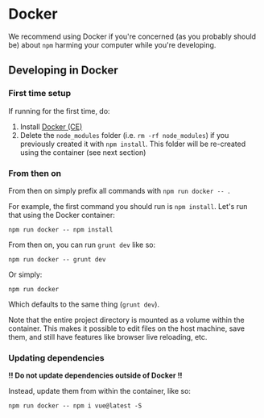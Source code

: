# Docker

We recommend using Docker if you're concerned (as you probably should be) about `npm` harming your computer while you're developing.

## Developing in Docker

### First time setup

If running for the first time, do:

1. Install [Docker (CE)](https://www.docker.com/community-edition)
2. Delete the `node_modules` folder (i.e. `rm -rf node_modules`) if you previously created it with `npm install`. This folder will be re-created using the container (see next section)

### From then on

From then on simply prefix all commands with `npm run docker -- `.

For example, the first command you should run is `npm install`. Let's run that using the Docker container:

```
npm run docker -- npm install
```

From then on, you can run `grunt dev` like so:

```
npm run docker -- grunt dev
```

Or simply:

```
npm run docker
```

Which defaults to the same thing (`grunt dev`).

Note that the entire project directory is mounted as a volume within the container. This makes it possible to edit files on the host machine, save them, and still have features like browser live reloading, etc.

### Updating dependencies

**!! Do not update dependencies outside of Docker !!**

Instead, update them from within the container, like so:

```
npm run docker -- npm i vue@latest -S
```
